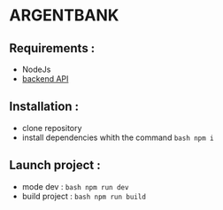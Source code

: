 # ARGENTBANK 
## Requirements : 
- NodeJs
- [backend API](https://github.com/OpenClassrooms-Student-Center/Project-10-Bank-API)

## Installation :
- clone repository
- install dependencies whith the command ```bash npm i```

## Launch project :
- mode dev : ```bash npm run dev```
- build project : ```bash npm run build```